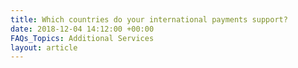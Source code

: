 ```yaml
---
title: Which countries do your international payments support?
date: 2018-12-04 14:12:00 +00:00
FAQs_Topics: Additional Services
layout: article
---
```


